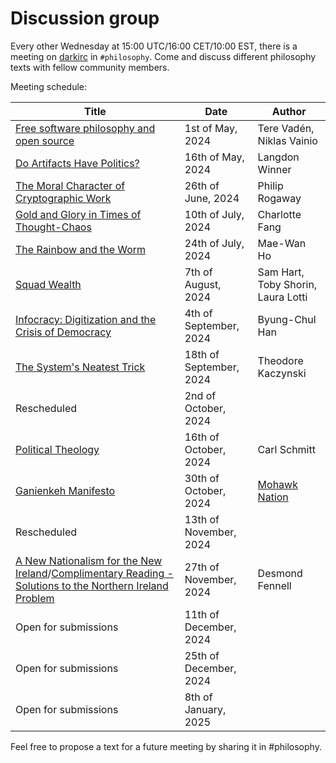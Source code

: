# Discussion group

Every other Wednesday at 15:00 UTC/16:00 CET/10:00 EST, there is a meeting on
[darkirc](../misc/darkirc/darkirc.md) in `#philosophy`.  Come and discuss different
philosophy texts with fellow community members.

Meeting schedule: 

| Title                                                                                                               | Date                    | Author                             |
|---------------------------------------------------------------------------------------------------------------------|-------------------------|------------------------------------|
| [Free software philosophy and open source][1]                                                                       |1st of May, 2024         | Tere Vadén, Niklas Vainio          |
| [Do Artifacts Have Politics?][2]                                                                                    | 16th of May, 2024       | Langdon Winner                     |
| [The Moral Character of Cryptographic Work][3]                                                                      | 26th of June, 2024      | Philip Rogaway                     |
| [Gold and Glory in Times of Thought-Chaos][4]                                                                       | 10th of July, 2024      | Charlotte Fang                     |
| [The Rainbow and the Worm][5]                                                                                       | 24th of July, 2024      | Mae-Wan Ho                         |
| [Squad Wealth][6]                                                                                                   | 7th of August, 2024     | Sam Hart, Toby Shorin, Laura Lotti |
| [Infocracy: Digitization and the Crisis of Democracy][7]                                                            | 4th of September, 2024  | Byung-Chul Han                     |
| [The System's Neatest Trick][8]                                                                                     | 18th of September, 2024 | Theodore Kaczynski                 |
| Rescheduled                                                                                                         | 2nd of October, 2024    |                                    |
| [Political Theology][9]                                                                                             | 16th of October, 2024   | Carl Schmitt                       |
| [Ganienkeh Manifesto][10]                                                                                           | 30th of October, 2024   | [Mohawk Nation][11]                |
| Rescheduled                                                                                                         | 13th of November, 2024  |                                    |
| [A New Nationalism for the New Ireland][12]/[Complimentary Reading - Solutions to the Northern Ireland Problem][13] | 27th of November, 2024  | Desmond Fennell                    |
| Open for submissions                                                                                                | 11th of December, 2024  |                                    |
| Open for submissions                                                                                                | 25th of December, 2024  |                                    |
| Open for submissions                                                                                                | 8th of January, 2025    |                                    |

Feel free to propose a text for a future meeting by sharing it in #philosophy.

[1]: https://www.researchgate.net/publication/290120192_Free_software_philosophy_and_open_source
[2]: https://faculty.cc.gatech.edu/~beki/cs4001/Winner.pdf
[3]: https://web.cs.ucdavis.edu/~rogaway/papers/moral-fn.pdf
[4]: https://goldenlight.mirror.xyz/LeUojosmx48SvEfspq1leuRTf7TJfYKJ_TtKpePczzU
[5]: https://libgen.is/book/index.php?md5=0450DE93292478112791E977474FA9BF
[6]: https://otherinter.net/research/squad-wealth/
[7]: https://libgen.is/book/index.php?md5=A0E3362AE17379B6F48CEAC520319422
[8]: https://theanarchistlibrary.org/library/ted-kaczynski-the-system-s-neatest-trick
[9]: https://anarch.cc/uploads/carl-schmitt/political-theology.pdf
[10]: http://www.ganienkeh.net/images/manifesto_web.pdf
[11]: https://en.wikipedia.org/wiki/Ganienkeh
[12]: https://xeno.tools/uploads/fennell-new-nationalism.pdf
[13]: https://sci-hub.se/https://doi.org/10.2307/25513014
